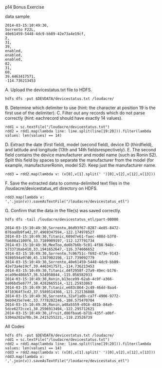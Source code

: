 p14 Bonus Exercise

data sample
```
2014-03-15:10:49:30,
Sorrento F22L,
40e61459-5448-4dc9-bb89-42e73a4e19cf,
2,
31,
39,
enabled,
enabled,
enabled,
82,
31,
60,
39.4463417571,
-114.736213453
```

A. Upload the devicestatus.txt file to HDFS.
```
hdfs dfs -put $DEVDATA/devicestatus.txt /loudacre/
```

B. Determine which delimiter to use (hint: the character at position 19 is the first use of the delimiter).
C. Filter out any records which do not parse correctly (hint: eachrecord should have exactly 14 values).
```
rdd1 = sc.textFile("/loudacre/devicestatus.txt")
rdd2 = rdd1.map(lambda line: line.split(line[19:20])).filter(lambda values: len(values) == 14)
```

D. Extract the date (first field), model (second field), device ID (thirdfield), and latitude and longitude (13th and 14th fieldsrespectively).
E. The second field contains the device manufacturer and model name (such as Ronin S2). Split this field by spaces to separate the manufacturer from the model (for example, manufacturerRonin, model S2). Keep just the manufacturer name.
```
rdd3 = rdd2.map(lambda v: (v[0],v[1].split(' ')[0],v[2],v[12],v[13]))
```

F. Save the extracted data to comma-delimited text files in the /loudacre/devicestatus_etl directory on HDFS.
```
rdd3.map(lambda v: ','.join(v)).saveAsTextFile("/loudacre/devicestatus_etl")
```

G. Confirm that the data in the file(s) was saved correctly.
```
hdfs dfs -tail /loudacre/devicestatus_etl/part-00000

2014-03-15:10:49:30,Sorrento,86d93f67-0287-4e85-8472-076aa8b9fa42,37.4969347594,-122.174978527
2014-03-15:10:49:30,Titanic,609d7e61-faec-488d-b3f0-fb680a1100f6,33.7189909197,-112.127791734
2014-03-15:10:49:30,MeeToo,de6b7b6b-5c01-4f88-948c-5733716ab410,33.1941652647,-116.374666652
2014-03-15:10:49:30,Sorrento,7c06751c-f692-473e-9143-9280594a9740,45.1387902196,-117.739092779
2014-03-15:10:49:30,Sorrento,40e61459-5448-4dc9-bb89-42e73a4e19cf,39.4463417571,-114.736213453
2014-03-15:10:49:30,Titanic,d4f2958f-27a9-49ec-b176-eca99e486b57,36.524950844,-115.056582933
2014-03-15:10:49:30,Ronin,b13ece99-62ab-4c9f-a366-6a06bd5e877f,38.4282665514,-121.25933863
2014-03-15:10:49:30,Titanic,e683c864-2c49-46dd-8aa4-4f10364f3cd2,37.5589514366,-121.212136808
2014-03-15:10:49:30,Sorrento,32af1a0b-ca7f-4906-9772-9eb9435e7e4c,33.7778202246,-108.575470704
2014-03-15:10:49:30,Ronin,a48a5559-d916-481b-84a9-5dce6272cce1,38.2596913494,-122.295712621
2014-03-15:10:49:30,iFruit,d86fbaa6-b71b-435f-a0bf-5304a202a70b,34.2415255221,-118.23526739

```

All Codes
```
hdfs dfs -put $DEVDATA/devicestatus.txt /loudacre/
rdd1 = sc.textFile("/loudacre/devicestatus.txt")
rdd2 = rdd1.map(lambda line: line.split(line[19:20])).filter(lambda values: len(values) == 14)
rdd3 = rdd2.map(lambda v: (v[0],v[1].split(' ')[0],v[2],v[12],v[13]))
rdd3.map(lambda v: ','.join(v)).saveAsTextFile("/loudacre/devicestatus_etl")
```
